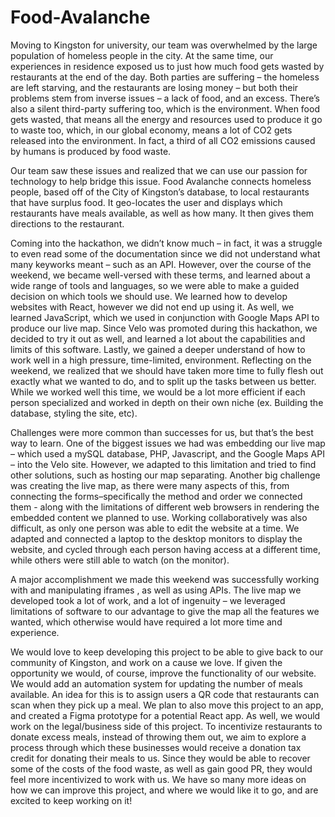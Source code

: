# Food-Avalanche

Moving to Kingston for university, our team was overwhelmed by the large population of homeless people in the city. At the same time, our experiences in residence 
exposed us to just how much food gets wasted by restaurants at the end of the day. Both parties are suffering – the homeless are left starving, and the restaurants 
are losing money – but both their problems stem from inverse issues – a lack of food, and an excess. There’s also a silent third-party suffering too, which is the 
environment. When food gets wasted, that means all the energy and resources used to produce it go to waste too, which, in our global economy, means a lot of CO2 gets 
released into the environment. In fact, a third of all CO2 emissions caused by humans is produced by food waste. 

Our team saw these issues and realized that we can use our passion for technology to help bridge this issue. Food Avalanche connects homeless people, based off of the 
City of Kingston’s database, to local restaurants that have surplus food. It geo-locates the user and displays which restaurants have meals available, as well as how 
many. It then gives them directions to the restaurant.

Coming into the hackathon, we didn’t know much – in fact, it was a struggle to even read some of the documentation since we did not understand what many keyworks 
meant – such as an API. However, over the course of the weekend, we became well-versed with these terms, and learned about a wide range of tools and languages, so 
we were able to make a guided decision on which tools we should use. We learned how to develop websites with React, however we did not end up using it. As well, we 
learned JavaScript, which we used in conjunction with Google Maps API to produce our live map. Since Velo was promoted during this hackathon, we decided to try it out 
as well, and learned a lot about the capabilities and limits of this software. Lastly, we gained a deeper understand of how to work well in a high pressure, 
time-limited, environment. Reflecting on the weekend, we realized that we should have taken more time to fully flesh out exactly what we wanted to do, and to split up 
the tasks between us better. While we worked well this time, we would be a lot more efficient if each person specialized and worked in depth on their own niche 
(ex. Building the database, styling the site, etc).

Challenges were more common than successes for us, but that’s the best way to learn. One of the biggest issues we had was embedding our live map – which used a mySQL 
database, PHP, Javascript, and the Google Maps API – into the Velo site. However, we adapted to this limitation and tried to find other solutions, such as hosting our 
map separating. Another big challenge was creating the live map, as there were many aspects of this, from connecting the forms–specifically the method and order we 
connected them -  along with the limitations of different web browsers in rendering the embedded content we planned to use. Working collaboratively was also difficult, 
as only one person was able to edit the website at a time. We adapted and connected a laptop to the desktop monitors to display the website, and cycled through each 
person having access at a different time, while others were still able to watch (on the monitor).

A major accomplishment we made this weekend was successfully working with and manipulating iframes , as well as using APIs. The live map we developed took a lot of 
work, and a lot of ingenuity – we leveraged limitations of software to our advantage to give the map all the features we wanted, which otherwise would have required
a lot more time and experience.

We would love to keep developing this project to be able to give back to our community of Kingston, and work on a cause we love. If given the opportunity we would, 
of course, improve the functionality of our website. We would add an automation system for updating the number of meals available. An idea for this is to assign 
users a QR code that restaurants can scan when they pick up a meal. We plan to also move this project to an app, and created a Figma prototype for a potential 
React app. As well, we would work on the legal/business side of this project. To incentivize restaurants to donate excess meals, instead of throwing them out, 
we aim to explore a process through which these businesses would receive a donation tax credit for donating their meals to us. Since they would be able to recover 
some of the costs of the food waste, as well as gain good PR, they would feel more incentivized to work with us. We have so many more ideas on how we can improve 
this project, and where we would like it to go, and are excited to keep working on it!
